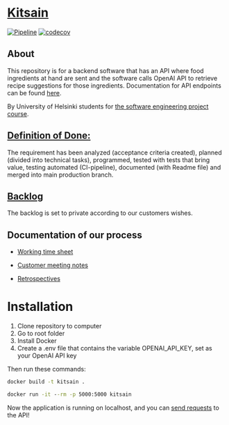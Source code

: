 # [Kitsain](https://github.com/ohtuprojektiryhma/kitsain)

[![Pipeline](https://github.com/ohtuprojektiryhma/kitsain/actions/workflows/main.yml/badge.svg)](https://github.com/ohtuprojektiryhma/kitsain/actions/workflows/main.yml)
[![codecov](https://codecov.io/gh/ohtuprojektiryhma/kitsain/graph/badge.svg?token=DD0OPAD9B2)](https://codecov.io/gh/ohtuprojektiryhma/kitsain)

## About
This repository is for a backend software that has an API where food ingredients at hand are sent and the software calls OpenAI API to retrieve recipe suggestions for those ingredients. Documentation for API endpoints can be found [here](./documentation/restapidocs.md).

By University of Helsinki students for [the software engineering project course](https://studies.helsinki.fi/kurssit/toteutus/otm-4dab3f07-4ba7-4ae1-a269-ee1e0817c66c/TKT20007/Ohjelmistoprojekti). 


## [Definition of Done:](https://github.com/ohtuprojektiryhma/kitsain/blob/main/documentation/dod.md)
The requirement has been analyzed (acceptance criteria created), planned (divided into technical tasks), programmed, tested with tests that bring value, testing automated (CI-pipeline), documented (with Readme file) and merged into main production branch.

## [Backlog](https://github.com/orgs/ohtuprojektiryhma/projects/1)

The backlog is set to private according to our customers wishes.

## Documentation of our process

- [Working time sheet](https://github.com/ohtuprojektiryhma/kitsain/wiki/Työaikakirjanpito)

- [Customer meeting notes](https://github.com/ohtuprojektiryhma/kitsain/wiki/Asiakastapaamisten-muistiinpanot)

- [Retrospectives](https://github.com/ohtuprojektiryhma/kitsain/wiki/Retrospektiivit)


# Installation

1. Clone repository to computer
2. Go to root folder
3. Install Docker
4. Create a .env file that contains the variable OPENAI_API_KEY, set as your OpenAI API key


Then run these commands:

```cmd
docker build -t kitsain .
```

```cmd
docker run -it --rm -p 5000:5000 kitsain
```

Now the application is running on localhost, and you can [send requests](./documentation/restapidocs.md) to the API!


